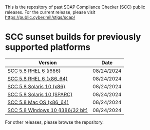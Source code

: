 This is the repository of past SCAP Compliance Checker (SCC) public releases.   For the current release, please visit https://public.cyber.mil/stigs/scap/

  # SCC sunset builds for previously supported platforms

| Version    |   Date | 
| --------------------- |  ----------- | 
| [SCC 5.8 RHEL 6 (i686)](https://media.githubusercontent.com/media/niwc-atlantic/scap-scc/refs/heads/main/release_archive/SCC_5.8/scc-5.8_rhel6_i686_bundle.zip) | 08/24/2024|
| [SCC 5.8 RHEL 6 (x86_64)](https://media.githubusercontent.com/media/niwc-atlantic/scap-scc/refs/heads/main/release_archive/SCC_5.8/scc-5.8_rhel6_x86_64_bundle.zip) | 08/24/2024|
| [SCC 5.8 Solaris 10 (x86)](https://media.githubusercontent.com/media/niwc-atlantic/scap-scc/refs/heads/main/release_archive/SCC_5.8/scc-5.8_solaris10_i386_bundle.zip) | 08/24/2024|
| [SCC 5.8 Solaris 10 (SPARC)](https://media.githubusercontent.com/media/niwc-atlantic/scap-scc/refs/heads/main/release_archive/SCC_5.8/scc-5.8_solaris10_sparc_bundle.zip) | 08/24/2024|
| [SCC 5.8 Mac OS (x86_64)](https://media.githubusercontent.com/media/niwc-atlantic/scap-scc/refs/heads/main/release_archive/SCC_5.8/scc-5.8_macosx10_x86_64_bundle.zip) | 08/24/2024|
| [SCC 5.8 Windows 10 (i386/32 bit)](https://github.com/niwc-atlantic/scap-scc/blob/main/release_archive/SCC_5.8/scc-5.8_Windows_bundle.zip) | 08/24/2024|
For other releases, please browse the repository.
